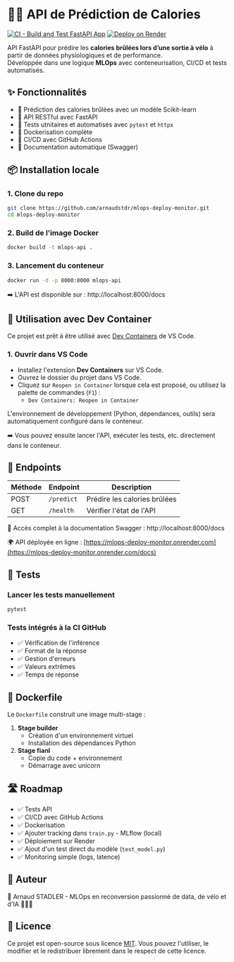 # 🚴‍♂️ API de Prédiction de Calories

[![CI - Build and Test FastAPI App](https://github.com/arnaudstdr/mlops-deploy-monitor/actions/workflows/deploy.yml/badge.svg)](https://github.com/arnaudstdr/mlops-deploy-monitor/actions/workflows/deploy.yml)
[![Deploy on Render](https://render.com/images/deploy-to-render-button.svg)](https://render.com/deploy)

API FastAPI pour prédire les **calories brûlées lors d’une sortie à vélo** à partir de données physiologiques et de performance.  
Développée dans une logique **MLOps** avec conteneurisation, CI/CD et tests automatisés.

## ✨ Fonctionnalités

- 🔮 Prédiction des calories brûlées avec un modèle Scikit-learn
- 🚀 API RESTful avec FastAPI
- 🧪 Tests utnitaires et automatisés avec `pytest` et `httpx`
- 🐳 Dockerisation complète
- 🔁 CI/CD avec GitHub Actions
- 📜 Documentation automatique (Swagger)

## 📦 Installation locale

### 1. Clone du repo
```bash
git clone https://github.com/arnaudstdr/mlops-deploy-monitor.git
cd mlops-deploy-monitor
```

### 2. Build de l'image Docker
```bash
docker build -t mlops-api .
```

### 3. Lancement du conteneur
```bash
docker run -d -p 8000:8000 mlops-api
```
➡️ L'API est disponible sur : http://localhost:8000/docs

## 🐳 Utilisation avec Dev Container

Ce projet est prêt à être utilisé avec [Dev Containers](https://containers.dev/) de VS Code.

### 1. Ouvrir dans VS Code
- Installez l'extension **Dev Containers** sur VS Code.
- Ouvrez le dossier du projet dans VS Code.
- Cliquez sur `Reopen in Container` lorsque cela est proposé, ou utilisez la palette de commandes (`F1`) :
  - `Dev Containers: Reopen in Container`

L'environnement de développement (Python, dépendances, outils) sera automatiquement configuré dans le conteneur.

➡️ Vous pouvez ensuite lancer l'API, exécuter les tests, etc. directement dans le conteneur.

## 🔌 Endpoints
| Méthode | Endpoint   | Description                  |
|---------|------------|------------------------------|
| POST    | `/predict` | Prédire les calories brûlées |
| GET     | `/health`  | Vérifier l'état de l'API     |

📘 Accès complet à la documentation Swagger : http://localhost:8000/docs

🌍 API déployée en ligne : [https://mlops-deploy-monitor.onrender.com](https://mlops-deploy-monitor.onrender.com/docs)

## 🧪 Tests

### Lancer les tests manuellement
```bash
pytest
```

### Tests intégrés à la CI GitHub
- ✅ Vérification de l'inférence
- ✅ Format de la réponse
- ✅ Gestion d'erreurs
- ✅ Valeurs extrêmes
- ✅ Temps de réponse

## 🐳 Dockerfile
Le `Dockerfile` construit une image multi-stage :
1. **Stage builder**
   - Création d'un environnement virtuel
   - Installation des dépendances Python
2. **Stage fianl**
   - Copie du code + environnement
   - Démarrage avec unicorn

## 🛣️ Roadmap
- ✅ Tests API
- ✅ CI/CD avec GitHub Actions
- ✅ Dockerisation
- ✅ Ajouter tracking dans `train.py` - MLflow (local)
- ✅ Déploiement sur Render
- ✅ Ajout d'un test direct du modèle (`test_model.py`)
- ✅ Monitoring simple (logs, latence)

## 🧠 Auteur
👤 Arnaud STADLER - MLOps en reconversion passionné de data, de vélo et d'IA 🚴‍♂️🧠

## 📄 Licence
Ce projet est open-source sous licence [MIT](LICENSE). Vous pouvez l'utiliser, le modifier et le redistribuer librement dans le respect de cette licence.
